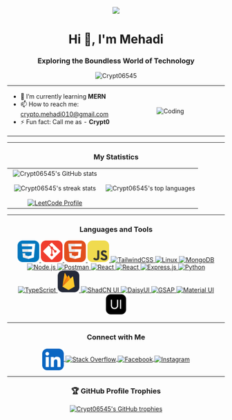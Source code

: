 <p align="center">
  <img src="https://github.com/7oSkaaa/7oSkaaa/blob/main/Images/about_me.gif?raw=true" width="100px">
</p>
<h1 align="center">Hi 👋, I'm Mehadi</h1>
<h3 align="center">Exploring the Boundless World of Technology</h3>
<p align="center">
  <img src="https://komarev.com/ghpvc/?username=Crypt06545&label=Profile%20views&color=0e75b6&style=flat" alt="Crypt06545" />
</p>

<table align="center">
  <tr border="none">
    <td width="50%" align="left">
      <ul>
        <li>🌱 I’m currently learning <strong>MERN</strong></li>
        <li>📫 How to reach me: <a href="mailto:crypto.mehadi010@gmail.com">crypto.mehadi010@gmail.com</a></li>
        <li>⚡ Fun fact: Call me as - <strong>Crypt0</strong></li>
      </ul>
    </td>
    <td width="50%" align="center">
      <img align="center" alt="Coding" width="450" src="https://repository-images.githubusercontent.com/588181932/e36ec678-7984-4cdd-8e4c-a3932772ff8e">
    </td>
  </tr>
</table>

---

<h3 align="center">My Statistics</h3>
<p align="center">
  <table align="center">
    <tr border="none">
      <td width="50%" align="center">
        <img align="center" src="https://github-readme-stats.vercel.app/api?username=Crypt06545&theme=dark&show_icons=true&count_private=true" alt="Crypt06545's GitHub stats" />
        <br><br>
        <img title="🔥 Get streak stats for your profile at git.io/streak-stats" alt="Crypt06545's streak stats" src="https://github-readme-streak-stats.herokuapp.com/?user=Crypt06545&theme=dark&hide_border=false" />
        <br><br>
        <!-- ✅ LeetCode Badge -->
        <a href="https://leetcode.com/u/Crypt06545/" target="_blank">
          <img src="https://img.shields.io/badge/LeetCode-Crypt06545-orange?style=for-the-badge&logo=leetcode" alt="LeetCode Profile" />
        </a>
      </td>
      <td width="50%" align="center">
        <img align="center" src="https://github-readme-stats.anuraghazra1.vercel.app/api/top-langs/?username=Crypt06545&theme=dark&hide_border=false&no-bg=true&no-frame=true&langs_count=10" alt="Crypt06545's top languages" />
      </td>
    </tr>
  </table>
</p>

---

<h3 align="center">Languages and Tools</h3>
<p align="center">
  <a href="https://www.w3schools.com/css/" target="_blank" rel="noreferrer">
    <img src="https://github.com/tandpfun/skill-icons/blob/main/icons/CSS.svg" alt="CSS3" width="50" height="50" />
  </a>
  <a href="https://git-scm.com/" target="_blank" rel="noreferrer">
    <img src="https://github.com/tandpfun/skill-icons/blob/main/icons/Git.svg" alt="Git" width="50" height="50" />
  </a>
  <a href="https://www.w3.org/html/" target="_blank" rel="noreferrer">
    <img src="https://github.com/tandpfun/skill-icons/blob/main/icons/HTML.svg" alt="HTML5" width="50" height="50" />
  </a>
  <a href="https://developer.mozilla.org/en-US/docs/Web/JavaScript" target="_blank" rel="noreferrer">
    <img src="https://github.com/tandpfun/skill-icons/blob/main/icons/JavaScript.svg" alt="JavaScript" width="50" height="50" />
  </a>
  <a href="https://tailwindcss.com/" target="_blank" rel="noreferrer">
    <img src="https://github.com/Scar1109/skill-icons/blob/Scar1109/icons/TailwindCSS-Light.svg" alt="TailwindCSS" width="50" height="50" />
  </a>
  <a href="https://www.linux.org/" target="_blank" rel="noreferrer">
    <img src="https://github.com/Scar1109/skill-icons/blob/main/icons/Linux-Light.svg" alt="Linux" width="50" height="50" />
  </a>
  <a href="https://www.mongodb.com/" target="_blank" rel="noreferrer">
    <img src="https://github.com/Scar1109/skill-icons/blob/main/icons/MongoDB.svg" alt="MongoDB" width="50" height="50" />
  </a>
  <a href="https://nodejs.org" target="_blank" rel="noreferrer">
    <img src="https://github.com/Scar1109/skill-icons/blob/main/icons/NodeJS-Light.svg" alt="Node.js" width="50" height="50" />
  </a>
  <a href="https://postman.com" target="_blank" rel="noreferrer">
    <img src="https://github.com/Scar1109/skill-icons/blob/main/icons/Postman.svg" alt="Postman" width="50" height="50" />
  </a>
  <a href="https://reactjs.org/" target="_blank" rel="noreferrer">
    <img src="https://github.com/Scar1109/skill-icons/blob/main/icons/React-Light.svg" alt="React" width="50" height="50" />
  </a>
  <a href="https://nextjs.org" target="_blank" rel="noreferrer">
    <img src="https://github.com/Scar1109/skill-icons/blob/main/icons/NextJS-Light.svg" alt="React" width="50" height="50" />
  </a>
  <a href="https://expressjs.com" target="_blank" rel="noreferrer">
    <img src="https://github.com/Scar1109/skill-icons/blob/main/icons/ExpressJS-Light.svg" alt="Express.js" width="50" height="50" />
  </a>
  <a href="https://www.python.org" target="_blank" rel="noreferrer">
    <img src="https://github.com/Scar1109/skill-icons/blob/main/icons/Python-Light.svg" alt="Python" width="50" height="50" />
  </a>
  <a href="https://www.typescriptlang.org/" target="_blank" rel="noreferrer">
    <img src="https://github.com/Scar1109/skill-icons/blob/main/icons/TypeScript.svg" alt="TypeScript" width="50" height="50" />
  </a>
  <a href="https://firebase.google.com/" target="_blank" rel="noreferrer">
    <img src="https://github.com/tandpfun/skill-icons/blob/main/icons/Firebase-Dark.svg" alt="Firebase" width="50" height="50" />
  </a>
  <a href="https://ui.shadcn.com/" target="_blank" rel="noreferrer">
    <img src="https://avatars.githubusercontent.com/u/139895814?s=200&v=4" alt="ShadCN UI" width="50" height="50" />
  </a>
  <a href="https://daisyui.com/" target="_blank" rel="noreferrer">
    <img src="https://img.daisyui.com/images/daisyui-logo/daisyui-logomark.svg" alt="DaisyUI" width="50" height="50" />
  </a>
  <a href="https://gsap.com/" target="_blank" rel="noreferrer">
    <img src="https://gsap.com/community/uploads/monthly_2020_03/tweenmax.thumb.png.c849c5b56c6752e3f2276b82ee702625.png" alt="GSAP" width="50" height="50" />
  </a>
  <a href="https://mui.com/" target="_blank" rel="noreferrer">
    <img src="https://mui.com/static/logo.png" alt="Material UI" width="50" height="50" />
  </a>
  <a href="https://hero-ui.com/" target="_blank" rel="noreferrer">
    <img src="https://raw.githubusercontent.com/heroui-inc/heroui/main/apps/docs/public/isotipo.png" alt="Hero UI" width="50" height="50" />
  </a>
</p>

---

<h3 align="center">Connect with Me</h3>
<p align="center">
  <a href="" target="blank">
    <img align="center" src="https://github.com/tandpfun/skill-icons/blob/main/icons/LinkedIn.svg" alt="LinkedIn" height="50" width="50" />
  </a>
  <a href="" target="blank">
    <img align="center" src="https://raw.githubusercontent.com/rahuldkjain/github-profile-readme-generator/master/src/images/icons/Social/stack-overflow.svg" alt="Stack Overflow" height="50" width="50" />
  </a>
  <a href="https://www.facebook.com/Mehadi.HasanCrypt0" target="blank">
    <img align="center" src="https://raw.githubusercontent.com/rahuldkjain/github-profile-readme-generator/master/src/images/icons/Social/facebook.svg" alt="Facebook" height="50" width="50" />
  </a>
  <a href="" target="blank">
    <img align="center" src="https://www.edigitalagency.com.au/wp-content/uploads/new-Instagram-icon-png-full-colour.png" alt="Instagram" height="50" width="50" />
  </a>
</p>

---

<h3 align="center">🏆 GitHub Profile Trophies</h3>
<p align="center">
  <a href="https://github.com/ryo-ma/github-profile-trophy">
    <img src="https://github-profile-trophy.vercel.app/?username=crypt06545&theme=darkhub" alt="Crypt06545's GitHub trophies" />
  </a>
</p>
